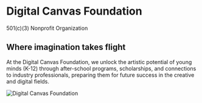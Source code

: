 # Digital Canvas Foundation

501(c)(3) Nonprofit Organization

<h2>Where imagination takes flight</h2>
<p>
    At the Digital Canvas Foundation, we unlock the artistic potential of young minds (K-12) through after-school programs, scholarships, and connections to industry professionals, preparing them for future success in the creative and digital fields.
</p>

![Digital Canvas Foundation](https://res.cloudinary.com/jessebubble/image/upload/v1709245433/process-dotted_wmkoxw.svg)
